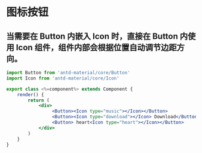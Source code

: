 #   图标按钮
##  当需要在 Button 内嵌入 Icon 时，直接在 Button 内使用 Icon 组件，组件内部会根据位置自动调节边距方向。

````jsx
import Button from 'antd-material/core/Button'
import Icon from 'antd-material/core/Icon'

export class <%=component%> extends Component {
    render() {
        return (
            <div>
                 <Button><Icon type="music"></Icon></Button>
                 <Button><Icon type="download"></Icon> Download</Button>
                 <Button> heart<Icon type="heart"></Icon></Button>
            </div>
        )
    }
}
````